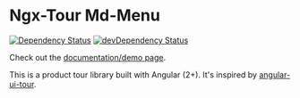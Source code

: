 # Ngx-Tour Md-Menu
[![Dependency Status](https://david-dm.org/alvaro-octal/ngx-tour-md-menu.svg)](https://david-dm.org/alvaro-octal/ngx-tour-md-menu)
[![devDependency Status](https://david-dm.org/alvaro-octal/ngx-tour-md-menu/dev-status.svg)](https://david-dm.org/alvaro-octal/ngx-tour-md-menu?type=dev)

Check out the [documentation/demo page](https://alvaro-octal.github.io/ngx-tour/).

This is a product tour library built with Angular (2+).  It's inspired by [angular-ui-tour](http://benmarch.github.io/angular-ui-tour).
